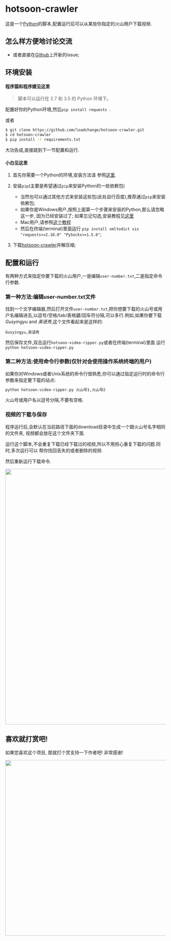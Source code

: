 hotsoon-crawler
===============

这是一个[Python](https://www.python.org)的脚本,配置运行后可以从某些你指定的火山用户下载视频.

## 怎么样方便地讨论交流

* 或者直接在[Github](https://github.com/loadchange/hotsoon-crawler/issues/new)上开新的issue;

## 环境安装

#### 程序猿和程序媛见这里

> 脚本可以运行在 2.7 和 3.5 的 Python 环境下。

配置好你的Python环境,然后`pip install requests `.

或者

```bash
$ git clone https://github.com/loadchange/hotsoon-crawler.git
$ cd hotsoon-crawler
$ pip install -r requirements.txt
```

大功告成,直接跳到下一节配置和运行.

#### 小白见这里

1. 首先你需要一个Python的环境,安装方法请
参照[这里](http://www.liaoxuefeng.com/wiki/001374738125095c955c1e6d8bb493182103fac9270762a000/001374738150500472fd5785c194ebea336061163a8a974000).

2. 安装`pip`(主要是希望通过`pip`来安装Python的一些依赖包)

    * 当然也可以通过其他方式来安装这些包(此处自行百度),推荐通过`pip`来安装依赖包;
    * 如果你是Windows用户,按照上面第一个步骤来安装的Python,那么请忽略这一步,
    因为已经安装过了; 如果忘记勾选,安装教程见[这里](http://www.tuicool.com/articles/eiM3Er3/)
    * Mac用户,请参照[这个教程](http://blog.csdn.net/fancylovejava/article/details/39140373)
    * 然后在终端(terminal)里面运行 `pip install xmltodict six "requests>=2.10.0" "PySocks>=1.5.6"`;


3. 下载[hotsoon-crawler](https://github.com/loadchange/hotsoon-crawler/archive/master.zip)并解压缩;


## 配置和运行

有两种方式来指定你要下载的火山用户,一是编辑`user-number.txt`,二是指定命令行参数.

### 第一种方法:编辑user-number.txt文件

找到一个文字编辑器,然后打开文件`user-number.txt`,把你想要下载的火山号或用户名编辑进去,以逗号/空格/tab/表格鍵/回车符分隔,可以多行.例如,如果你要下载 _Gusyingyu_ and _英语秀_,这个文件看起来是这样的:

```
Gusyingyu,英语秀
```

然后保存文件,双击运行`hotsoon-video-ripper.py`或者在终端(terminal)里面
运行`python hotsoon-video-ripper.py`

### 第二种方法:使用命令行参数(仅针对会使用操作系统终端的用户)

如果你对Windows或者Unix系统的命令行很熟悉,你可以通过指定运行时的命令行参数来指定要下载的站点:

```bash
python hotsoon-video-ripper.py 火山号1,火山号2
```

火山号或用户名以逗号分隔,不要有空格.

### 视频的下载与保存

程序运行后,会默认在当前路径下面的download目录中生成一个跟火山号名字相同的文件夹,
视频都会放在这个文件夹下面.

运行这个脚本,不会重复下载已经下载过的视频,所以不用担心重复下载的问题.同时,多次运行可以
帮你找回丢失的或者删除的视频.

然后重新运行下载命令.
<p align="center"><img src="https://raw.githubusercontent.com/loadchange/hotsoon-crawler/master/end-of-run.jpg" width="800"></p>

## 喜欢就打赏吧!

如果您喜欢这个项目, 那就打个赏支持一下作者吧! 非常感谢!

<p align="center"><img src="https://raw.githubusercontent.com/loadchange/hotsoon-crawler/master/award.jpg" width="550"></p>

